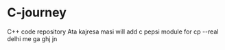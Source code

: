 # C-journey
C++ code repository
Ata kajresa masi
will add
c pepsi module for cp
--real
delhi me
ga
ghj
jn
